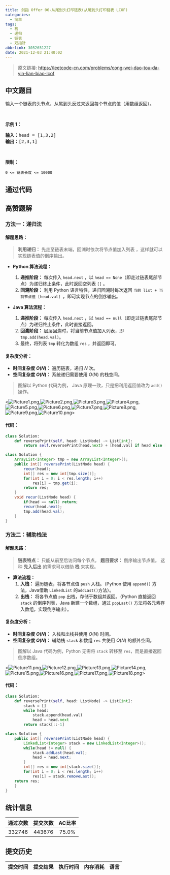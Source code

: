```yaml
---
title: 剑指 Offer 06-从尾到头打印链表(从尾到头打印链表 LCOF)
categories:
  - 简单
tags:
  - 栈
  - 递归
  - 链表
  - 双指针
abbrlink: 3052651227
date: 2021-12-03 21:40:02
---
```


> 原文链接: https://leetcode-cn.com/problems/cong-wei-dao-tou-da-yin-lian-biao-lcof




## 中文题目
<div><p>输入一个链表的头节点，从尾到头反过来返回每个节点的值（用数组返回）。</p>

<p>&nbsp;</p>

<p><strong>示例 1：</strong></p>

<pre><strong>输入：</strong>head = [1,3,2]
<strong>输出：</strong>[2,3,1]</pre>

<p>&nbsp;</p>

<p><strong>限制：</strong></p>

<p><code>0 &lt;= 链表长度 &lt;= 10000</code></p>
</div>

## 通过代码
<RecoDemo>
</RecoDemo>


## 高赞题解
### 方法一：递归法

#### 解题思路：

> **利用递归：** 先走至链表末端，回溯时依次将节点值加入列表 ，这样就可以实现链表值的倒序输出。

- **Python 算法流程：**
  1. **递推阶段：** 每次传入 `head.next` ，以 `head == None`（即走过链表尾部节点）为递归终止条件，此时返回空列表 `[]` 。
  2. **回溯阶段：** 利用 Python 语言特性，递归回溯时每次返回 `当前 list + 当前节点值 [head.val] `，即可实现节点的倒序输出。

- **Java 算法流程：**
  1. **递推阶段：** 每次传入 `head.next` ，以 `head == null`（即走过链表尾部节点）为递归终止条件，此时直接返回。
  2. **回溯阶段：** 层层回溯时，将当前节点值加入列表，即`tmp.add(head.val)`。
  3. 最终，将列表 `tmp` 转化为数组 `res` ，并返回即可。

#### 复杂度分析：
- **时间复杂度 $O(N)$：** 遍历链表，递归 $N$ 次。
- **空间复杂度 $O(N)$：** 系统递归需要使用 $O(N)$ 的栈空间。

> 图解以 Python 代码为例， Java 原理一致，只是把利用返回值改为 `add()` 操作。

<![Picture1.png](../images/cong-wei-dao-tou-da-yin-lian-biao-lcof-0.png),![Picture2.png](../images/cong-wei-dao-tou-da-yin-lian-biao-lcof-1.png),![Picture3.png](../images/cong-wei-dao-tou-da-yin-lian-biao-lcof-2.png),![Picture4.png](../images/cong-wei-dao-tou-da-yin-lian-biao-lcof-3.png),![Picture5.png](../images/cong-wei-dao-tou-da-yin-lian-biao-lcof-4.png),![Picture6.png](../images/cong-wei-dao-tou-da-yin-lian-biao-lcof-5.png),![Picture7.png](../images/cong-wei-dao-tou-da-yin-lian-biao-lcof-6.png),![Picture8.png](../images/cong-wei-dao-tou-da-yin-lian-biao-lcof-7.png),![Picture9.png](../images/cong-wei-dao-tou-da-yin-lian-biao-lcof-8.png),![Picture10.png](../images/cong-wei-dao-tou-da-yin-lian-biao-lcof-9.png)>

#### 代码：

```python []
class Solution:
    def reversePrint(self, head: ListNode) -> List[int]:
        return self.reversePrint(head.next) + [head.val] if head else []
```

```java []
class Solution {
    ArrayList<Integer> tmp = new ArrayList<Integer>();
    public int[] reversePrint(ListNode head) {
        recur(head);
        int[] res = new int[tmp.size()];
        for(int i = 0; i < res.length; i++)
            res[i] = tmp.get(i);
        return res;
    }
    void recur(ListNode head) {
        if(head == null) return;
        recur(head.next);
        tmp.add(head.val);
    }
}
```

### 方法二：辅助栈法

#### 解题思路：

> **链表特点：** 只能从前至后访问每个节点。 
> **题目要求：** 倒序输出节点值。
> 这种 **先入后出** 的需求可以借助 **栈** 来实现。

- **算法流程：**
  1. **入栈：** 遍历链表，将各节点值 `push` 入栈。（Python​ 使用 `append()` 方法，​Java​借助 `LinkedList` 的`addLast()`方法）。
  2. **出栈：** 将各节点值 `pop` 出栈，存储于数组并返回。（Python​ 直接返回 `stack` 的倒序列表，Java ​新建一个数组，通过 `popLast()` 方法将各元素存入数组，实现倒序输出）。

#### 复杂度分析：

- **时间复杂度 $O(N)$：** 入栈和出栈共使用 $O(N)$ 时间。
- **空间复杂度 $O(N)$：** 辅助栈 `stack` 和数组 `res` 共使用 $O(N)$ 的额外空间。
 
> 图解以 Java 代码为例，Python 无需将 `stack` 转移至 `res`，而是直接返回倒序数组。

<![Picture11.png](../images/cong-wei-dao-tou-da-yin-lian-biao-lcof-10.png),![Picture12.png](../images/cong-wei-dao-tou-da-yin-lian-biao-lcof-11.png),![Picture13.png](../images/cong-wei-dao-tou-da-yin-lian-biao-lcof-12.png),![Picture14.png](../images/cong-wei-dao-tou-da-yin-lian-biao-lcof-13.png),![Picture15.png](../images/cong-wei-dao-tou-da-yin-lian-biao-lcof-14.png),![Picture16.png](../images/cong-wei-dao-tou-da-yin-lian-biao-lcof-15.png),![Picture17.png](../images/cong-wei-dao-tou-da-yin-lian-biao-lcof-16.png),![Picture18.png](../images/cong-wei-dao-tou-da-yin-lian-biao-lcof-17.png)>

#### 代码：

```python []
class Solution:
    def reversePrint(self, head: ListNode) -> List[int]:
        stack = []
        while head:
            stack.append(head.val)
            head = head.next
        return stack[::-1]
```

```java []
class Solution {
    public int[] reversePrint(ListNode head) {
        LinkedList<Integer> stack = new LinkedList<Integer>();
        while(head != null) {
            stack.addLast(head.val);
            head = head.next;
        }
        int[] res = new int[stack.size()];
        for(int i = 0; i < res.length; i++)
            res[i] = stack.removeLast();
    return res;
    }
}
```

## 统计信息
| 通过次数 | 提交次数 | AC比率 |
| :------: | :------: | :------: |
|    332746    |    443676    |   75.0%   |

## 提交历史
| 提交时间 | 提交结果 | 执行时间 |  内存消耗  | 语言 |
| :------: | :------: | :------: | :--------: | :--------: |
